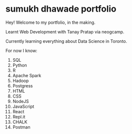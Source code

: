 # sumukh dhawade portfolio

Hey! Welcome to my portfolio, in the making.

Learnt Web Development with Tanay Pratap via neogcamp.

Currently learning everything about Data Science in Toronto.

For now I know:
1. SQL
2. Python
3. R
4. Apache Spark
5. Hadoop
6. Postgress
7. HTML
8. CSS
9. NodeJS
10. JavaScript
11. React
12. Repl.it
13. CHALK
14. Postman
